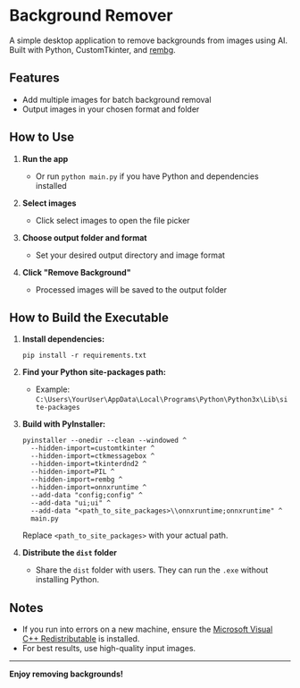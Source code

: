# Background Remover

A simple desktop application to remove backgrounds from images using AI.  
Built with Python, CustomTkinter, and [rembg](https://github.com/danielgatis/rembg).

## Features

- Add multiple images for batch background removal
- Output images in your chosen format and folder

## How to Use

1. **Run the app**  
   - Or run `python main.py` if you have Python and dependencies installed

2. **Select images**  
   - Click select images to open the file picker

3. **Choose output folder and format**  
   - Set your desired output directory and image format

4. **Click "Remove Background"**  
   - Processed images will be saved to the output folder

## How to Build the Executable

1. **Install dependencies:**
   ```
   pip install -r requirements.txt
   ```

2. **Find your Python site-packages path:**  
   - Example: `C:\Users\YourUser\AppData\Local\Programs\Python\Python3x\Lib\site-packages`

3. **Build with PyInstaller:**
   ```
   pyinstaller --onedir --clean --windowed ^
     --hidden-import=customtkinter ^
     --hidden-import=ctkmessagebox ^
     --hidden-import=tkinterdnd2 ^
     --hidden-import=PIL ^
     --hidden-import=rembg ^
     --hidden-import=onnxruntime ^
     --add-data "config;config" ^
     --add-data "ui;ui" ^
     --add-data "<path_to_site_packages>\\onnxruntime;onnxruntime" ^
     main.py
   ```
   Replace `<path_to_site_packages>` with your actual path.

4. **Distribute the `dist` folder**  
   - Share the `dist` folder with users. They can run the `.exe` without installing Python.

## Notes

- If you run into errors on a new machine, ensure the [Microsoft Visual C++ Redistributable](https://aka.ms/vs/17/release/vc_redist.x64.exe) is installed.
- For best results, use high-quality input images.

---

**Enjoy removing backgrounds!**